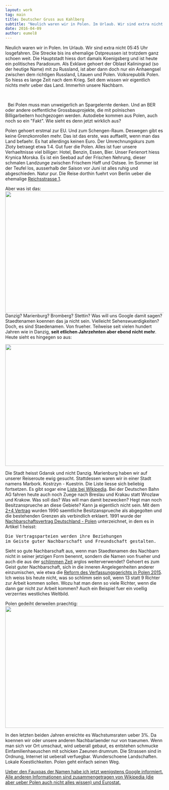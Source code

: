 ```yaml
---
layout: work
tag: main
title: Deutscher Gruss aus Kahlberg
subtitle: "Neulich waren wir in Polen. Im Urlaub. Wir sind extra nicht 05:45 Uhr losgefahren. Die Strecke bis ins ehemalige Ostpreussen ist trotzdem ganz schoen weit. Die Hauptstadt hiess dort damals Koenigsberg und ist heute ein politisches Paradoxum. Als Exklave&hellip;"
date: 2016-04-09
author: eumel8
---
```


<p>Neulich waren wir in Polen. Im Urlaub. Wir sind extra nicht 05:45 Uhr losgefahren. Die Strecke bis ins ehemalige Ostpreussen ist trotzdem ganz schoen weit. Die Hauptstadt hiess dort damals Koenigsberg und ist heute ein politisches Paradoxum. Als Exklave gehoert der Oblast Kaliningrad (so der heutige Name) mit zu Russland, ist aber dann doch nur ein Anhaengsel zwischen dem richtigen Russland, Litauen und Polen. Volksrepublik Polen. So hiess es lange Zeit nach dem Krieg. Seit dem wissen wir eigentlich nichts mehr ueber das Land. Immerhin unsere Nachbarn.</p>
<br/>
<p> 
Bei Polen muss man unweigerlich an Spargelernte denken. Und an BER oder andere oeffentliche Grossbauprojekte, die mit polnischen Billigarbeitern hochgezogen werden. Autodiebe kommen aus Polen, auch noch so ein "Fakt". Wie sieht es denn jetzt wirklich aus? 
</p>
<p>
Polen gehoert erstmal zur EU. Und zum Schengen-Raum. Deswegen gibt es keine Grenzkonrollen mehr. Das ist das erste, was auffaellt, wenn man das Land befaehr. Es hat allerdings keinen Euro. Der Umrechnungskurs zum Zloty betraegt etwa 1:4. Gut fuer die Polen. Alles ist fuer unsere Verhaeltnisse viel billiger: Hotel, Benzin, Essen, Bier. Unser Ferienort hiess Krynica Morska. Es ist ein Seebad auf der Frischen Nehrung, dieser schmalen Landzunge zwischen Frischem Haff und Ostsee. Im Sommer ist der Teufel los, ausserhalb der Saison vor Juni ist alles ruhig und abgeschieden. Natur pur. 
Die Reise dorthin fuehrt von Berlin ueber die ehemalige <a href="https://de.wikipedia.org/wiki/Reichsstra%C3%9Fe_1">Reichsstrasse 1</a>. 
</p>
<p>
Aber was ist das:
<img src="/unsupported/media/quick-uploads/p563/polen.png" width="585" height="386"/>
Danzig? Marienburg? Bromberg? Stettin? Was will uns Google damit sagen? Staedtenamen koennen das ja nicht sein. Vielleicht Sehenswuerdigkeiten? Doch, es sind Staedenamen. Von frueher. Teilweise seit vielen hundert Jahren wie in Danzig, <strong>seit etlichen Jahrzehnten aber ebend nicht mehr</strong>. 
Heute sieht es hingegen so aus:
<p>
<img src="/unsupported/media/quick-uploads/p563/polen_streetview.png" width="585" height="386"/>
</p>
<p>
Die Stadt heisst Gdansk und nicht Danzig. Marienburg haben wir auf unserer Reiseroute ewig gesucht. Stattdessen waren wir in einer Stadt namens Marbork. Kostrzyn - Kuestrin. Die Liste liesse sich beliebig fortsetzen. Es gibt sogar eine <a href="https://de.wikipedia.org/wiki/Liste_deutscher_Bezeichnungen_polnischer_Orte">Liste bei WIkipedia</a>. Bei der Deutschen Bahn AG fahren heute auch noch Zuege nach Breslau und Krakau statt Wrozlaw und Krakow. Was soll das? Was will man damit bezwecken? Hegt man noch Besitzansprueche an diese Gebiete? Kann ja eigentlich nicht sein. Mit dem <a href="http://www.auswaertiges-amt.de/cae/servlet/contentblob/373160/publicationFile/153338/ZweiPlusVierVertrag.pdf">2+4 Vertrag</a> wurden 1990 saemtliche Besitzansprueche als abgegolten und die bestehenden Grenzen als verbindlich erklaert. 1991 wurde der <a href="http://www.auswaertiges-amt.de/cae/servlet/contentblob/334466/publicationFile/3304/Nachbarschaftsvertrag.pdf">Nachbarschaftsvertrag Deutschland - Polen</a> unterzeichnet, in dem es in Artikel 1 heisst:
<pre>
Die Vertragsparteien werden ihre Beziehungen 
im Geiste guter Nachbarschaft und Freundschaft gestalten. 
</pre>
Sieht so gute Nachbarschaft aus, wenn man Staedtenamen des Nachbarn nicht in seiner jetzigen Form benennt, sondern die Namen von frueher und auch die aus der <a href="https://de.wikipedia.org/wiki/Polenfeldzug">schlimmen Zeit</a> arglos weiterverwendet?
Gehoert es zum Geist guter Nachbarschaft, sich in die inneren Angelegenheiten anderer einzumischen, wie etwa die <a href="https://de.wikipedia.org/wiki/Verfassungsgerichtshof_%28Polen%29#Reformen_von_2015_und_Verfassungskrise">Reform des Verfassungsgerichts in Polen 2015</a>. Ich weiss bis heute nicht, was so schlimm sein soll, wenn 13 statt 9 Richter zur Arbeit kommen sollen. Wozu hat man denn so viele Richter, wenn die dann gar nicht zur Arbeit kommen? Auch ein Beispiel fuer ein voellig verzerrtes westliches Weltbild.
</p>
<p>
Polen gedeiht derweilen praechtig:

<img src="/unsupported/media/quick-uploads/p563/bip_polen.png" width="585" height="386"/>

In den letzten beiden Jahren erreichte es Wachstumsraten ueber 3%. Da koennen wir oder unsere anderen Nachbarlaender nur von traeumen. Wenn man sich vor Ort umschaut, wird ueberall gebaut, es entstehen schmucke Einfamilienhaeuschen mit schicken Zaeunen drumrum. Die Strassen sind in Ordnung, Internet ist ueberall verfuegbar. Wunderschoene Landschaften. Lokale Koestlichkeiten. Polen geht einfach seinen Weg.
</p>
<ins>
Ueber den Fauxpas der Namen habe ich jetzt wenigstens Google informiert. Alle anderen Informationen sind zusammengetragen von Wikipedia (die aber ueber Polen auch nicht alles wissen) und Eurostat.
</ins></p>
